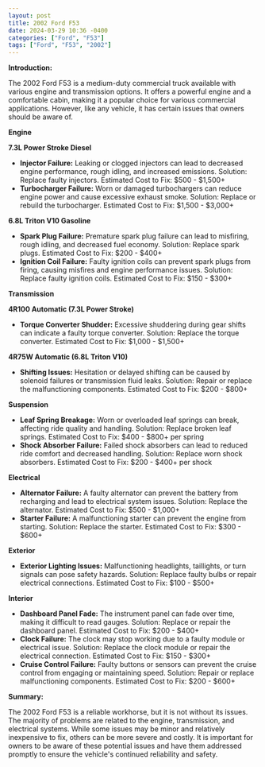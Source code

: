 ```yaml
---
layout: post
title: 2002 Ford F53
date: 2024-03-29 10:36 -0400
categories: ["Ford", "F53"]
tags: ["Ford", "F53", "2002"]
---
```

**Introduction:**

The 2002 Ford F53 is a medium-duty commercial truck available with various engine and transmission options. It offers a powerful engine and a comfortable cabin, making it a popular choice for various commercial applications. However, like any vehicle, it has certain issues that owners should be aware of.

**Engine**

**7.3L Power Stroke Diesel**

* **Injector Failure:** Leaking or clogged injectors can lead to decreased engine performance, rough idling, and increased emissions. Solution: Replace faulty injectors. Estimated Cost to Fix: $500 - $1,500+
* **Turbocharger Failure:** Worn or damaged turbochargers can reduce engine power and cause excessive exhaust smoke. Solution: Replace or rebuild the turbocharger. Estimated Cost to Fix: $1,500 - $3,000+

**6.8L Triton V10 Gasoline**

* **Spark Plug Failure:** Premature spark plug failure can lead to misfiring, rough idling, and decreased fuel economy. Solution: Replace spark plugs. Estimated Cost to Fix: $200 - $400+
* **Ignition Coil Failure:** Faulty ignition coils can prevent spark plugs from firing, causing misfires and engine performance issues. Solution: Replace faulty ignition coils. Estimated Cost to Fix: $150 - $300+

**Transmission**

**4R100 Automatic (7.3L Power Stroke)**

* **Torque Converter Shudder:** Excessive shuddering during gear shifts can indicate a faulty torque converter. Solution: Replace the torque converter. Estimated Cost to Fix: $1,000 - $1,500+

**4R75W Automatic (6.8L Triton V10)**

* **Shifting Issues:** Hesitation or delayed shifting can be caused by solenoid failures or transmission fluid leaks. Solution: Repair or replace the malfunctioning components. Estimated Cost to Fix: $200 - $800+

**Suspension**

* **Leaf Spring Breakage:** Worn or overloaded leaf springs can break, affecting ride quality and handling. Solution: Replace broken leaf springs. Estimated Cost to Fix: $400 - $800+ per spring
* **Shock Absorber Failure:** Failed shock absorbers can lead to reduced ride comfort and decreased handling. Solution: Replace worn shock absorbers. Estimated Cost to Fix: $200 - $400+ per shock

**Electrical**

* **Alternator Failure:** A faulty alternator can prevent the battery from recharging and lead to electrical system issues. Solution: Replace the alternator. Estimated Cost to Fix: $500 - $1,000+
* **Starter Failure:** A malfunctioning starter can prevent the engine from starting. Solution: Replace the starter. Estimated Cost to Fix: $300 - $600+

**Exterior**

* **Exterior Lighting Issues:** Malfunctioning headlights, taillights, or turn signals can pose safety hazards. Solution: Replace faulty bulbs or repair electrical connections. Estimated Cost to Fix: $100 - $500+

**Interior**

* **Dashboard Panel Fade:** The instrument panel can fade over time, making it difficult to read gauges. Solution: Replace or repair the dashboard panel. Estimated Cost to Fix: $200 - $400+
* **Clock Failure:** The clock may stop working due to a faulty module or electrical issue. Solution: Replace the clock module or repair the electrical connection. Estimated Cost to Fix: $150 - $300+
* **Cruise Control Failure:** Faulty buttons or sensors can prevent the cruise control from engaging or maintaining speed. Solution: Repair or replace malfunctioning components. Estimated Cost to Fix: $200 - $600+

**Summary:**

The 2002 Ford F53 is a reliable workhorse, but it is not without its issues. The majority of problems are related to the engine, transmission, and electrical systems. While some issues may be minor and relatively inexpensive to fix, others can be more severe and costly. It is important for owners to be aware of these potential issues and have them addressed promptly to ensure the vehicle's continued reliability and safety.
